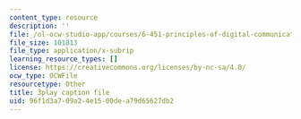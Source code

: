 ```yaml
---
content_type: resource
description: ''
file: /ol-ocw-studio-app/courses/6-451-principles-of-digital-communication-ii-spring-2005/96f1d3a709a24e1500dea79d65627db2_DNoNTre2Cf4.srt
file_size: 101813
file_type: application/x-subrip
learning_resource_types: []
license: https://creativecommons.org/licenses/by-nc-sa/4.0/
ocw_type: OCWFile
resourcetype: Other
title: 3play caption file
uid: 96f1d3a7-09a2-4e15-00de-a79d65627db2
---
```

